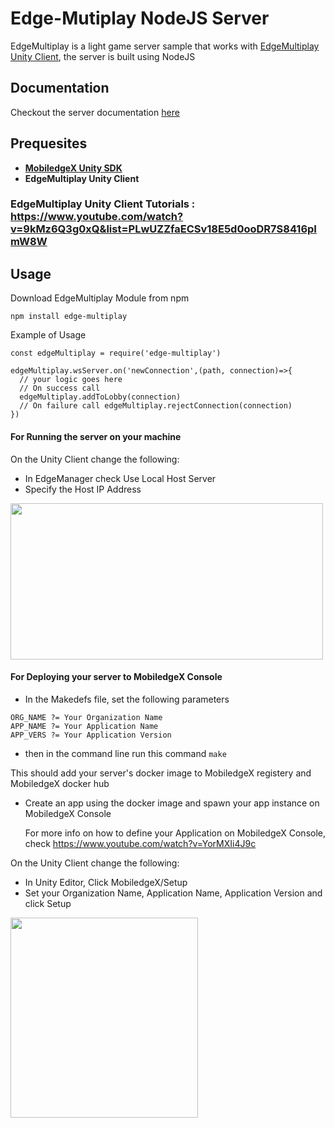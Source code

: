 # Edge-Mutiplay NodeJS Server
EdgeMultiplay is a light game server sample that works with [EdgeMultiplay Unity Client](https://github.com/mobiledgex/edge-multiplay-unity-client), the server is built using NodeJS

## Documentation

Checkout the server documentation [here](https://mobiledgex.github.io/edge-multiplay-node-server/)

## Prequesites

- **[MobiledgeX Unity SDK](https://github.com/mobiledgex/edge-cloud-sdk-unity)**
- **EdgeMultiplay Unity Client**

### EdgeMultiplay Unity Client Tutorials : https://www.youtube.com/watch?v=9kMz6Q3g0xQ&list=PLwUZZfaECSv18E5d0ooDR7S8416pImW8W


## Usage

Download EdgeMultiplay Module from npm
```
npm install edge-multiplay
```
Example of Usage
```
const edgeMultiplay = require('edge-multiplay')

edgeMultiplay.wsServer.on('newConnection',(path, connection)=>{
  // your logic goes here 
  // On success call
  edgeMultiplay.addToLobby(connection)
  // On failure call edgeMultiplay.rejectConnection(connection)
})
```

#### For Running the server on your machine 

On the Unity Client change the following:

- In EdgeManager check Use Local Host Server
- Specify the Host IP Address

<img src="img/LocalHostServer.png" width="500" height="250">


#### For Deploying your server to MobiledgeX Console

- In the Makedefs file, set the following parameters

```
ORG_NAME ?= Your Organization Name
APP_NAME ?= Your Application Name
APP_VERS ?= Your Application Version

```

- then in the command line  run this command ``` make ```

This should add your server's docker image  to MobiledgeX registery and MobiledgeX docker hub

- Create an app using the docker image and spawn your app instance on MobiledgeX Console
  
  
  For more info on how to define your Application on MobiledgeX Console, check https://www.youtube.com/watch?v=YorMXIi4J9c
  
On the Unity Client change the following:

- In Unity Editor, Click MobiledgeX/Setup
- Set your Organization Name, Application Name, Application Version and click Setup
<img src="img/ClientSetup.png" width="300" height="320">

